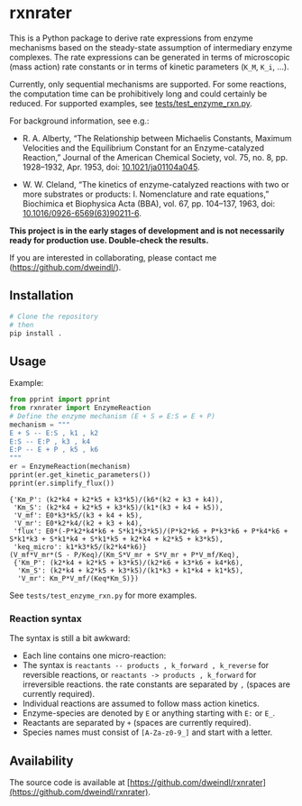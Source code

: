 # rxnrater

This is a Python package to derive rate expressions from enzyme mechanisms
based on the steady-state assumption of intermediary enzyme complexes.
The rate expressions can be generated in terms of microscopic (mass action)
rate constants or in terms of kinetic parameters (`K_M`, `K_i`, ...).

Currently, only sequential mechanisms are supported. For some reactions, the
computation time can be prohibitively long and could certainly be reduced.
For supported examples, see
[tests/test_enzyme_rxn.py](https://github.com/dweindl/rxnrater/blob/main/tests/test_enzyme_rxn.py).

For background information, see e.g.:

* R. A. Alberty, “The Relationship between Michaelis Constants,
  Maximum Velocities and the Equilibrium Constant for an Enzyme-catalyzed
  Reaction,” Journal of the American Chemical Society,
  vol. 75, no. 8, pp. 1928–1932, Apr. 1953,
  doi: [10.1021/ja01104a045](https://doi.org/10.1021/ja01104a045).

* W. W. Cleland, “The kinetics of enzyme-catalyzed reactions with two or more
  substrates or products: I. Nomenclature and rate equations,”
  Biochimica et Biophysica Acta (BBA), vol. 67, pp. 104–137, 1963,
  doi: [10.1016/0926-6569(63)90211-6](https://doi.org/10.1016/0926-6569(63)90211-6).

**This project is in the early stages of development and is not necessarily
ready for production use. Double-check the results.**

If you are interested in collaborating, please contact me
(https://github.com/dweindl/).

## Installation

```bash
# Clone the repository
# then
pip install .
```

## Usage

Example:

```python
from pprint import pprint
from rxnrater import EnzymeReaction
# Define the enzyme mechanism (E + S ⇌ E:S ⇌ E + P)
mechanism = """
E + S -- E:S , k1 , k2
E:S -- E:P , k3 , k4
E:P -- E + P , k5 , k6
"""
er = EnzymeReaction(mechanism)
pprint(er.get_kinetic_parameters())
pprint(er.simplify_flux())
```
```
{'Km_P': (k2*k4 + k2*k5 + k3*k5)/(k6*(k2 + k3 + k4)),
 'Km_S': (k2*k4 + k2*k5 + k3*k5)/(k1*(k3 + k4 + k5)),
 'V_mf': E0*k3*k5/(k3 + k4 + k5),
 'V_mr': E0*k2*k4/(k2 + k3 + k4),
 'flux': E0*(-P*k2*k4*k6 + S*k1*k3*k5)/(P*k2*k6 + P*k3*k6 + P*k4*k6 + S*k1*k3 + S*k1*k4 + S*k1*k5 + k2*k4 + k2*k5 + k3*k5),
 'keq_micro': k1*k3*k5/(k2*k4*k6)}
(V_mf*V_mr*(S - P/Keq)/(Km_S*V_mr + S*V_mr + P*V_mf/Keq),
 {'Km_P': (k2*k4 + k2*k5 + k3*k5)/(k2*k6 + k3*k6 + k4*k6),
  'Km_S': (k2*k4 + k2*k5 + k3*k5)/(k1*k3 + k1*k4 + k1*k5),
  'V_mr': Km_P*V_mf/(Keq*Km_S)})
```
See `tests/test_enzyme_rxn.py` for more examples.

### Reaction syntax

The syntax is still a bit awkward:

* Each line contains one micro-reaction:
* The syntax is `reactants -- products , k_forward , k_reverse`
  for reversible reactions, or
  `reactants -> products , k_forward` for irreversible reactions.
  the rate constants are separated by ` , ` (spaces are currently required).
* Individual reactions are assumed to follow mass action kinetics.
* Enzyme-species are denoted by `E` or anything starting with `E:` or `E_`.
* Reactants are separated by ` + ` (spaces are currently required).
* Species names must consist of `[A-Za-z0-9_]` and start with a letter.

## Availability

The source code is available at [https://github.com/dweindl/rxnrater](https://github.com/dweindl/rxnrater).
